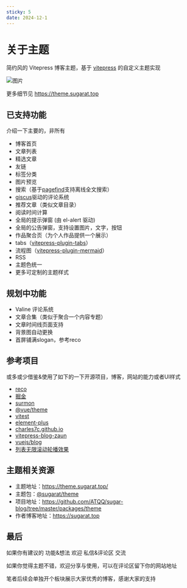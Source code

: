 ```yaml
---
sticky: 5
date: 2024-12-1
---
```

# 关于主题

简约风的 Vitepress 博客主题，基于 [vitepress](https://vitepress.dev/) 的自定义主题实现

![图片](https://img.cdn.sugarat.top/mdImg/MTY3MzE3MDUxOTMwMw==673170519303)

更多细节见 https://theme.sugarat.top

## 已支持功能
介绍一下主要的，非所有

* 博客首页
* 文章列表
* 精选文章
* 友链
* 标签分类
* 图片预览
* 搜索（基于[pagefind](https://github.com/cloudcannon/pagefind)支持离线全文搜索）
* [giscus](https://giscus.app/zh-CN)驱动的评论系统
* 推荐文章（类似文章目录）
* 阅读时间计算
* 全局的提示弹窗 (由 el-alert 驱动)
* 全局的公告弹窗，支持设置图片，文字，按钮
* 作品聚合页（为个人作品提供一个展示）
* tabs（[vitepress-plugin-tabs](https://vitepress-plugins.sapphi.red/tabs/)）
* 流程图（[vitepress-plugin-mermaid](https://github.com/emersonbottero/vitepress-plugin-mermaid#readme)）
* RSS
* 主题色统一
* 更多可定制的主题样式

## 规划中功能
* Valine 评论系统
* 文章合集（类似于聚合一个内容专题）
* 文章时间线页面支持
* 背景图自动更换
* 首屏铺满slogan，参考reco

## 参考项目
或多或少借鉴&使用了如下的一下开源项目，博客，网站的能力或者UI样式

* [reco](https://vuepress-theme-reco.recoluan.com/)
* [掘金](https://juejin.cn/)
* [surmon](https://surmon.me/) 
* [@vue/theme](https://github.com/vuejs/theme)
* [vitest](https://vitest.dev/)
* [element-plus](https://element-plus.gitee.io/zh-CN/)
* [charles7c.github.io](https://github.com/Charles7c/charles7c.github.io)
* [vitepress-blog-zaun](https://github.com/clark-cui/vitepress-blog-zaun)
* [vuejs/blog](https://github.com/vuejs/blog/tree/main)
* [列表无限滚动轮播效果](https://code.juejin.cn/pen/7145007064350195748)

## 主题相关资源
* 主题地址：https://theme.sugarat.top/
* 主题包：[@sugarat/theme](https://www.npmjs.com/package/@sugarat/theme)
* 项目地址：https://github.com/ATQQ/sugar-blog/tree/master/packages/theme
* 作者博客地址：https://sugarat.top


## 最后
如果你有建议的 功能&想法 欢迎 私信&评论区 交流

如果你觉得主题不错，欢迎分享与使用，可以在评论区留下你的网站地址

笔者后续会单独开个板块展示大家优秀的博客，感谢大家的支持